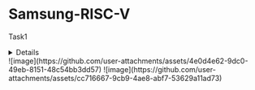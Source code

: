 # Samsung-RISC-V
Task1
<details>
  
</details>
![image](https://github.com/user-attachments/assets/4e0d4e62-9dc0-49eb-8151-48c54bb3dd57)
![image](https://github.com/user-attachments/assets/cc716667-9cb9-4ae8-abf7-53629a11ad73)

